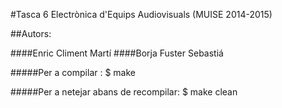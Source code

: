 #Tasca 6 Electrònica d'Equips Audiovisuals (MUISE 2014-2015)

##Autors:

####Enric Climent Martí
####Borja Fuster Sebastiá

#####Per a compilar :
     $ make

#####Per a netejar abans de recompilar:
     $ make clean

